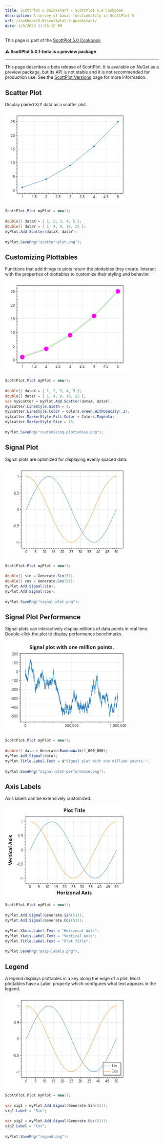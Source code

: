 ```yaml
---
title: ScottPlot 5 Quickstart - ScottPlot 5.0 Cookbook
description: A survey of basic functionality in ScottPlot 5
url: /cookbook/5.0/scottplot-5-quickstart/
date: 2/9/2023 11:56:12 PM
---
```


This page is part of the [ScottPlot 5.0 Cookbook](../)


<div class='alert alert-warning' role='alert'><h4 class='alert-heading py-0 my-0'>⚠️ ScottPlot 5.0.1-beta is a preview package</h4><hr /><p class='mb-0'><span class='fw-semibold'>This page describes a beta release of ScottPlot.</span> It is available on NuGet as a preview package, but its API is not stable and it is not recommended for production use. See the <a href='https://scottplot.net/versions/'>ScottPlot Versions</a> page for more information. </p></div>



## Scatter Plot

Display paired X/Y data as a scatter plot.

[![](scatter-plot.png)](scatter-plot.png)

```cs
ScottPlot.Plot myPlot = new();

double[] dataX = { 1, 2, 3, 4, 5 };
double[] dataY = { 1, 4, 9, 16, 25 };
myPlot.Add.Scatter(dataX, dataY);

myPlot.SavePng("scatter-plot.png");
```


## Customizing Plottables

Functions that add things to plots return the plottables they create. Interact with the properties of plottables to customize their styling and behavior.

[![](customizing-plottables.png)](customizing-plottables.png)

```cs
ScottPlot.Plot myPlot = new();

double[] dataX = { 1, 2, 3, 4, 5 };
double[] dataY = { 1, 4, 9, 16, 25 };
var myScatter = myPlot.Add.Scatter(dataX, dataY);
myScatter.LineStyle.Width = 5;
myScatter.LineStyle.Color = Colors.Green.WithOpacity(.2);
myScatter.MarkerStyle.Fill.Color = Colors.Magenta;
myScatter.MarkerStyle.Size = 15;

myPlot.SavePng("customizing-plottables.png");
```


## Signal Plot

Signal plots are optimized for displaying evenly spaced data.

[![](signal-plot.png)](signal-plot.png)

```cs
ScottPlot.Plot myPlot = new();

double[] sin = Generate.Sin(51);
double[] cos = Generate.Cos(51);
myPlot.Add.Signal(sin);
myPlot.Add.Signal(cos);

myPlot.SavePng("signal-plot.png");
```


## Signal Plot Performance

Signal plots can interactively display millions of data points in real time. Double-click the plot to display performance benchmarks.

[![](signal-plot-performance.png)](signal-plot-performance.png)

```cs
ScottPlot.Plot myPlot = new();

double[] data = Generate.RandomWalk(1_000_000);
myPlot.Add.Signal(data);
myPlot.Title.Label.Text = $"Signal plot with one million points.";

myPlot.SavePng("signal-plot-performance.png");
```


## Axis Labels

Axis labels can be extensively customized.

[![](axis-labels.png)](axis-labels.png)

```cs
ScottPlot.Plot myPlot = new();

myPlot.Add.Signal(Generate.Sin(51));
myPlot.Add.Signal(Generate.Cos(51));

myPlot.XAxis.Label.Text = "Horizonal Axis";
myPlot.YAxis.Label.Text = "Vertical Axis";
myPlot.Title.Label.Text = "Plot Title";

myPlot.SavePng("axis-labels.png");
```


## Legend

A legend displays plottables in a key along the edge of a plot. Most plottables have a Label property which configures what text appears in the legend.

[![](legend.png)](legend.png)

```cs
ScottPlot.Plot myPlot = new();

var sig1 = myPlot.Add.Signal(Generate.Sin(51));
sig1.Label = "Sin";

var sig2 = myPlot.Add.Signal(Generate.Cos(51));
sig2.Label = "Cos";

myPlot.SavePng("legend.png");
```

